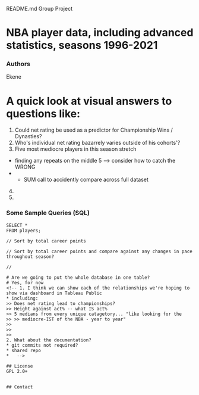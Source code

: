 README.md Group Project

# NBA player data, including advanced statistics, seasons 1996-2021

### Authors
Ekene 

# A quick look at visual answers to questions like:
1. Could net rating be used as a predictor for Championship Wins / Dynasties?
2. Who's individual net rating bazarrely varies outside of his cohorts'?
3. Five most mediocre players in this season stretch
* finding any repeats on the middle 5 --> consider how to catch the WRONG
* * SUM call to accidently compare across full dataset
4. 
5. 

### Some Sample Queries (SQL)
```
SELECT *
FROM players;

// Sort by total career points

// Sort by total career points and compare against any changes in pace throughout season?

// 

# Are we going to put the whole database in one table?
# Yes, for now
<!-- 1. I think we can show each of the relationships we're hoping to show via dashboard in Tableau Public
* including:
>> Does net rating lead to championships?
>> Height against act% -- what IS act%
>> 5 medians from every unique catagetory... "like looking for the
>> >> mediocre-IST of the NBA - year to year"
>>
>>
>>
2. What about the documentation?
* git commits not required?
* shared repo
*   -->

## License
GPL 2.0+


## Contact

